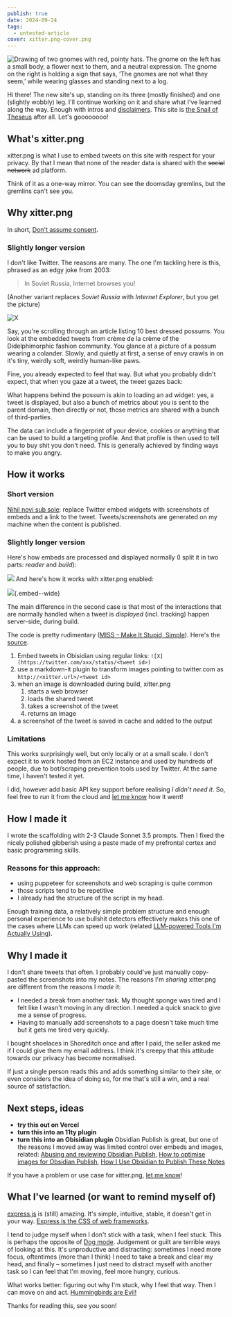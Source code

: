 ```yaml
---
publish: true
date: 2024-09-24
tags:
  - untested-article
cover: xitter.png-cover.png
---
```

![Drawing of two gnomes with red, pointy hats. The gnome on the left has a small body, a flower next to them, and a neutral expression. The gnome on the right is holding a sign that says, ‘The gnomes are not what they seem,’ while wearing glasses and standing next to a log.](xitter.png-hero-cover.png)

Hi there! The new site's up, standing on its three (mostly finished) and one (slightly wobbly) leg. I'll continue working on it and share what I've learned along the way. Enough with intros and [disclaimers](<../Disclaimer>). This site is [the Snail of Theseus](<../the Snail of Theseus>) after all. Let's goooooooo!

## What's xitter.png

xitter.png is what I use to embed tweets on this site with respect for your privacy. By that I mean that none of the reader data is shared with the ~~social network~~ ad platform. 

Think of it as a one-way mirror. You can see the doomsday gremlins, but the gremlins can't see you.

## Why xitter.png

In short, [Don't assume consent](<../Defaults Matter, Don't Assume Consent>).

### Slightly longer version

I don't like Twitter. The reasons are many. The one I'm tackling here is this, phrased as an edgy joke from 2003: 

> In Soviet Russia, Internet browses you!

(Another variant replaces *Soviet Russia* with *Internet Explorer*, but you get the picture)

![X](https://twitter.com/PossumEveryHour/status/1834472079355187536)

Say, you're scrolling through an article listing 10 best dressed possums. You look at the embedded tweets from crème de la crème of the Didelphimorphic fashion community. You glance at a picture of a possum wearing a colander.  Slowly, and quietly at first, a sense of envy crawls in on it's tiny, weirdly soft, weirdly human-like paws. 

Fine, you already expected to feel that way. But what you probably didn't expect, that when you gaze at a tweet, the tweet gazes back:

What happens behind the possum is akin to loading an ad widget: yes, a tweet is displayed, but also a bunch of metrics about you is sent to the parent domain, then directly or not, those metrics are shared with a bunch of third-parties. 

The data can include a fingerprint of your device, cookies or anything that can be used to build a targeting profile. And that profile is then used to tell you to buy shit you don't need. This is generally achieved by finding ways to make you angry. 

## How it works

### Short version

[Nihil novi sub sole](<../Nihil novi sub sole>): replace Twitter embed widgets with screenshots of embeds and a link to the tweet. Tweets/screenshots are generated on my machine when the content is published.

### Slightly longer version

Here's how embeds are processed and displayed normally (I split it in two parts: *reader* and *build*):

![](without-xitter.png)
And here's how it works with xitter.png enabled:

![](with-xitter.png){.embed--wide}

The main difference in the second case is that most of the interactions that are normally handled when a tweet is *displayed* (incl. tracking) happen server-side, during build.

The code is pretty rudimentary ([MISS – Make It Stupid, Simple](<../MISS – Make It Stupid, Simple>)). Here's the [source](https://github.com/paprikka/xitter.png/blob/main/main.js).

1. Embed tweets in Obisidian using regular links:
   `![X](https://twitter.com/xxx/status/<tweet id>)`
2. use a markdown-it plugin to transform images pointing to twitter.com as `http://<xitter.url>/<tweet id>`
3. when an image is downloaded during build, xitter.png
	1. starts a web browser
	2. loads the shared tweet
	3. takes a screenshot of the tweet
	4. returns an image
4. a screenshot of the tweet is saved in cache and added to the output

### Limitations

This works surprisingly well, but only locally or at a small scale. I don't expect it to work hosted from an EC2 instance and used by hundreds of people, due to bot/scraping prevention tools used by Twitter. At the same time, I haven't tested it yet. 

I did, however add basic API key support before realising *I didn't need it*. So, feel free to run it from the cloud and [let me know](mailto:hello@sonnet.io) how it went!

## How I made it

I wrote the scaffolding with 2-3 Claude Sonnet 3.5 prompts. Then I fixed the nicely polished gibberish using a paste made of my prefrontal cortex and basic programming skills.

### Reasons for this approach: 

- using puppeteer for screenshots and web scraping is quite common
- those scripts tend to be repetitive
- I already had the structure of the script in my head. 

Enough training data, a relatively simple problem structure and enough personal experience to use bullshit detectors effectively makes this one of the cases where LLMs can speed up work (related [LLM-powered Tools I'm Actually Using](<../LLM-powered Tools I'm Actually Using>)). 

## Why I made it

I don't share tweets that often. I probably could've just manually copy-pasted the screenshots into my notes. The reasons I'm *sharing* xitter.png are different from the reasons I *made* it:

- I needed a break from another task. My thought sponge was tired and I felt like I wasn't moving in any direction. I needed a quick snack to give me a sense of progress.
- Having to manually add screenshots to a page doesn't take much time but it gets me tired very quickly.

I bought shoelaces in Shoreditch once and after I paid, the seller asked me if I could give them my email address. I think it's creepy that this attitude towards our privacy has become normalised. 

If just a single person reads this and adds something similar to their site, or even considers the idea of doing so, for me that's still a win, and a real source of satisfaction.

## Next steps, ideas

- **try this out on Vercel**
- **turn this into an 11ty plugin**
- **turn this into an Obisidian plugin** 
  Obsidian Publish is great, but one of the reasons I moved away was limited control over embeds and images, related: [Abusing and reviewing Obsidian Publish](<../Abusing and reviewing Obsidian Publish>), [How to optimise images for Obsidian Publish](<../How to optimise images for Obsidian Publish>), [How I Use Obsidian to Publish These Notes](<../How I Use Obsidian to Publish These Notes>)

If you have a problem or use case for xitter.png, [let me know](mailto:hello@sonnet.io)!

## What I've learned (or want to remind myself of)

[express.js](https://expressjs.com) is (still) amazing. It's simple, intuitive, stable, it doesn't get in your way. [Express is the CSS of web frameworks](<../Express is the CSS of web frameworks>). 

I tend to judge myself when I don't stick with a task, when I feel stuck. This is perhaps the opposite of [Dog mode](<../Dog mode>). Judgement or guilt are terrible ways of looking at this. It's unproductive and distracting: sometimes I need more focus, oftentimes (more than I think) I need to take a break and clear my head, and finally – sometimes I just need to distract myself with another task so I can feel that I'm moving, feel more hungry, curious. 

What works better: figuring out why I'm stuck, why I feel that way. Then I can move on and act. [Hummingbirds are Evil!](https://sonnet.io/posts/hummingbirds/)

Thanks for reading this, see you soon!